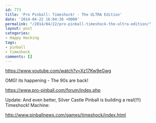 ```yaml
---
id: 773
title: 'Pro Pinball: Timeshock! - The ULTRA Edition'
date: '2014-04-22 16:04:36 +0000'
permalink: "/2014/04/22/pro-pinball-timeshock-the-ultra-edition/"
layout: post
categories:
- Happy Hacking
tags:
- pinball
- timeshock
comments: []
---
```

<https://www.youtube.com/watch?v=Xz17Kw9eGwg>

OMG! its happening - The 90s are back!

<https://www.pro-pinball.com/forum/index.php>

Update: And even better, Silver Castle Pinball is building a real(!!!) Timeshock! Machine:

<http://www.pinballnews.com/games/timeshock/index.html>